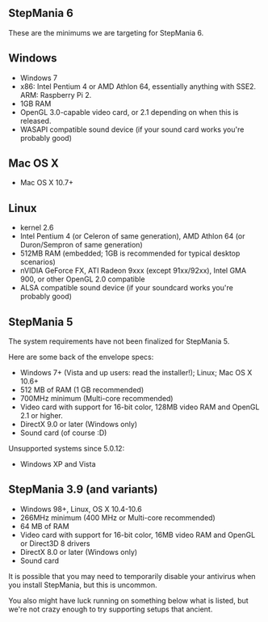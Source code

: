 StepMania 6
-----------

These are the minimums we are targeting for StepMania 6.

## Windows

- Windows 7
- x86: Intel Pentium 4 or AMD Athlon 64, essentially anything with SSE2. ARM: Raspberry Pi 2.
- 1GB RAM
- OpenGL 3.0-capable video card, or 2.1 depending on when this is released.
- WASAPI compatible sound device (if your sound card works you're probably good)

## Mac OS X

- Mac OS X 10.7+

## Linux

- kernel 2.6
- Intel Pentium 4 (or Celeron of same generation), AMD Athlon 64 (or Duron/Sempron of same generation)
- 512MB RAM (embedded; 1GB is recommended for typical desktop scenarios)
- nVIDIA GeForce FX, ATI Radeon 9xxx (except 91xx/92xx), Intel GMA 900, or other OpenGL 2.0 compatible
- ALSA compatible sound device (if your soundcard works you're probably good)

StepMania 5
-----------

The system requirements have not been finalized for StepMania 5.

Here are some back of the envelope specs:

-    Windows 7+ (Vista and up users: read the installer!); Linux; Mac OS X 10.6+
-    512 MB of RAM (1 GB recommended)
-    700MHz minimum (Multi-core recommended)
-    Video card with support for 16-bit color, 128MB video RAM and OpenGL 2.1 or higher.
-    DirectX 9.0 or later (Windows only)
-    Sound card (of course :D)

Unsupported systems since 5.0.12:
-    Windows XP and Vista

StepMania 3.9 (and variants)
----------------------------
-    Windows 98+, Linux, OS X 10.4-10.6
-    266MHz minimum (400 MHz or Multi-core recommended)
-    64 MB of RAM
-    Video card with support for 16-bit color, 16MB video RAM and OpenGL or Direct3D 8 drivers
-    DirectX 8.0 or later (Windows only)
-    Sound card 

It is possible that you may need to temporarily disable your antivirus when you install StepMania, but this is uncommon.

You also might have luck running on something below what is listed, but we're not crazy enough to try supporting setups that ancient.
